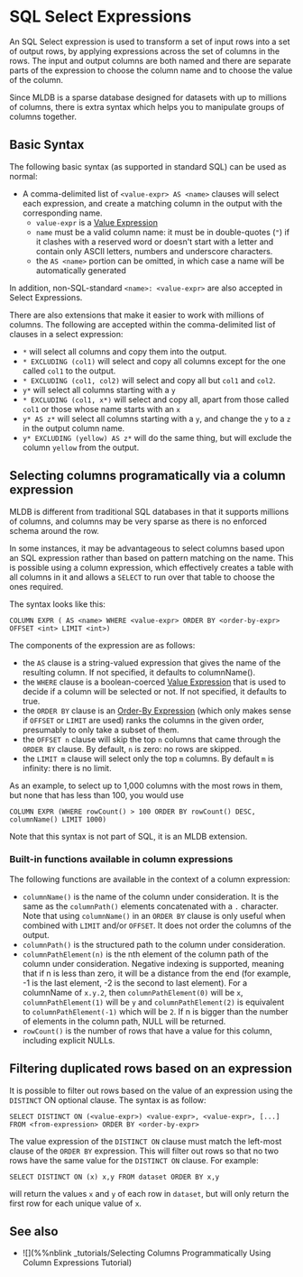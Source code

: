 # SQL Select Expressions

An SQL Select expression is used to transform a set of input rows into a
set of output rows, by applying expressions across the set of columns in
the rows.  The input and output columns are both named and there are
separate parts of the expression to choose the column name and to choose
the value of the column.

Since MLDB is a sparse database designed for datasets with up to millions of
columns, there is extra syntax which helps you to manipulate groups of
columns together.

## Basic Syntax

The following basic syntax (as supported in standard SQL) can be used as
normal:

- A comma-delimited list of `<value-expr> AS <name>` clauses will select each expression, and create a matching column in the output with the corresponding name. 
    - `value-expr` is a [Value Expression](ValueExpression.md)
    - `name` must be a valid column name: it must be in double-quotes (`"`) if it clashes with a reserved word or doesn't start with a letter and contain only ASCII letters, numbers and underscore characters.
    - the `AS <name>` portion can be omitted, in which case a name will be automatically generated

In addition, non-SQL-standard `<name>: <value-expr>` are also accepted in Select Expressions.

There are also extensions that make it easier to work with millions of
columns. The following are accepted within the comma-delimited list of clauses in 
a select expression:

- `*` will select all columns and copy them into the output.
- `* EXCLUDING (col1)` will select and copy all columns except for the
  one called `col1` to the output.
- `* EXCLUDING (col1, col2)` will select and copy all but `col1` and
  `col2`.
- `y*` will select all columns starting with a `y`
- `* EXCLUDING (col1, x*)` will select and copy all, apart from those
  called `col1` or those whose name starts with an `x`
- `y* AS z*` will select all columns starting with a `y`, and change
  the `y` to a `z` in the output column name.
- `y* EXCLUDING (yellow) AS z*` will do the same thing, but will
  exclude the column `yellow` from the output.


## Selecting columns programatically via a column expression

MLDB is different from traditional SQL databases in that it supports millions
of columns, and columns may be very sparse as there is no enforced schema
around the row.

In some instances, it may be advantageous to select columns based upon an
SQL expression rather than based on pattern matching on the name.  This is
possible using a column expression, which effectively creates a table with
all columns in it and allows a `SELECT` to run over that table to choose the
ones required.

The syntax looks like this:

```
COLUMN EXPR ( AS <name> WHERE <value-expr> ORDER BY <order-by-expr> OFFSET <int> LIMIT <int>)
```

The components of the expression are as follows:

- the `AS` clause is a string-valued expression that gives the name of the resulting column.  If not specified, it defaults to columnName().
- the `WHERE` clause is a boolean-coerced [Value Expression](ValueExpression.md) that is used to decide if a column will be selected or not.  If not specified, it defaults to true.
- the `ORDER BY` clause is an [Order-By Expression](OrderByExpression.md) (which only makes sense if `OFFSET` or `LIMIT` are used) ranks the columns in the given order, presumably to only take a subset of them.
- the `OFFSET n` clause will skip the top `n` columns that came through the `ORDER BY` clause.  By default, `n` is zero: no rows are skipped.
- the `LIMIT m` clause will select only the top `m` columns.  By default `m` is infinity: there is no limit.

As an example, to select up to 1,000 columns with the most rows in them,
but none that has less than 100, you would use

```
COLUMN EXPR (WHERE rowCount() > 100 ORDER BY rowCount() DESC, columnName() LIMIT 1000)
```
Note that this syntax is not part of SQL, it is an MLDB extension.

### Built-in functions available in column expressions

The following functions are available in the context of a column expression:

- `columnName()` is the name of the column under consideration.  It is the same
  as the `columnPath()` elements concatenated with a `.` character. Note that
  using `columnName()` in an `ORDER BY` clause is only useful when combined
  with `LIMIT` and/or `OFFSET`. It does not order the columns of the output.
- `columnPath()` is the structured path to the column under consideration.
- `columnPathElement(n)` is the nth element of the column path of the column
  under consideration.  Negative indexing is supported, meaning that if n is less than 
  zero, it will be a distance from the end (for example, -1 is the last element, -2 
  is the second to last element). For a columnName of `x.y.2`, then `columnPathElement(0)` 
  will be `x`, `columnPathElement(1)` will be `y` and `columnPathElement(2)` is equivalent 
  to `columnPathElement(-1)` which will be `2`. If n is bigger than the number 
  of elements in the column path, NULL will be returned.
- `rowCount()` is the number of rows that have a value for this column, including explicit NULLs.

## Filtering duplicated rows based on an expression

It is possible to filter out rows based on the value of an expression using the `DISTINCT` ON optional
clause. The syntax is as follow: 

```
SELECT DISTINCT ON (<value-expr>) <value-expr>, <value-expr>, [...] FROM <from-expression> ORDER BY <order-by-expr>
```

The value expression of the `DISTINCT ON` clause must match the left-most clause of the `ORDER BY` expression. This will
filter out rows so that no two rows have the same value for the `DISTINCT ON` clause. For example:

```
SELECT DISTINCT ON (x) x,y FROM dataset ORDER BY x,y
```

will return the values `x` and `y` of each row in `dataset`, but will only return the first row for each unique value of 
`x`.

## See also

* ![](%%nblink _tutorials/Selecting Columns Programmatically Using Column Expressions Tutorial)
